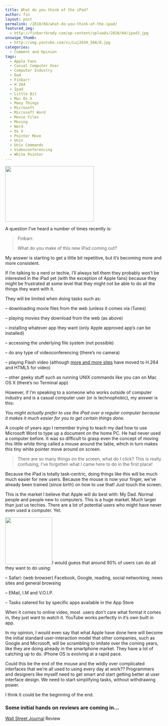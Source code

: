 ```yaml
---
title: What do you think of the iPad?
author: fin
layout: post
permalink: /2010/04/what-do-you-think-of-the-ipad/
featured_img:
  - http://finbarrbrady.com/wp-content/uploads/2010/04/ipad3.jpg
onswipe_thumb:
  - http://img.youtube.com/vi/Luj263H_56A/0.jpg
categories:
  - Comment and Opinion
tags:
  - Apple Fans
  - Casual Computer User
  - Computer Industry
  - Dad
  - Finbarr
  - H 264
  - Ipad
  - Little Bit
  - Mac Os X
  - Many Things
  - Microsoft
  - Microsoft Word
  - Movie Files
  - Moving
  - Nerd
  - Os X
  - Pointer Move
  - Unix
  - Unix Commands
  - Videoconferencing
  - White Pointer
---
```

<img class="size-full wp-image-213 alignright" title="iPad" src="http://finbarrbrady.com/wp-content/uploads/2010/04/ipad1.jpg" alt="" width="284" height="177" />

A question I&#8217;ve heard a number of times recently is:

> Finbarr.
> 
> What do you make of this new iPad coming out?

<!--more-->My answer is starting to get a little bit repetitive, but it&#8217;s becoming more and more consistent.

If I&#8217;m talking to a nerd or techie, I&#8217;ll always tell them they probably won&#8217;t be interested in the iPad yet (with the exception of Apple fans) because they might be frustrated at some level that they might not be able to do all the things they want with it.

They will be limited when doing tasks such as:

&#8211; downloading movie files from the web (unless it comes via iTunes)

&#8211; playing movies they download from the web (as above)

&#8211; installing whatever app they want (only Apple approved app&#8217;s can be installed)

&#8211; accessing the underlying file system (not possible)

&#8211; do any type of videoconferencing (there&#8217;s no camera)

&#8211; playing Flash video (although [more and more sites][1] have moved to H.264 and HTML5 for video)

&#8211; other geeky stuff such as running UNIX commands like you can on Mac OS X (there&#8217;s no Terminal app)

However, if I&#8217;m speaking to a someone who works outside of computer industry and is a casual computer user (or is technophobic), my answer is this:

*You might actually prefer to use the iPad over a regular computer because it makes it much easier for you to get certain things done.*

A couple of years ago I remember trying to teach my dad how to use Microsoft Word to type up a document on the home PC. He had never used a computer before. It was so difficult to grasp even the concept of moving this little white thing called a mouse around the table, which in turn makes this tiny white pointer move around on screen.

> There are so many things on the screen, what do I click? This is really confusing, I&#8217;ve forgotten what I came here to do in the first place!

Because the iPad is totally task-centric, doing things like this will be much much easier for new users. Because the mouse is now your finger, we&#8217;ve already been trained (since birth) on how to use that! Just touch the screen.

This is the market I believe that Apple will do best with: My Dad. Normal people and people new to computers. This is a huge market. Much larger than just us techies. There are a lot of potential users who might have never even used a computer. Yet.

<a rel="shadowbox" href="http://finbarrbrady.com/wp-content/uploads/2010/04/ipad2.jpg"><img class="size-thumbnail wp-image-218 alignright " title="iPad Touch it" src="http://finbarrbrady.com/wp-content/uploads/2010/04/ipad2-150x150.jpg" alt="" width="150" height="150" /></a>I would guess that around 90% of users can do all they want to do using:

&#8211; Safari: (web browser) Facebook, Google, reading, social networking, news sites and general browsing

&#8211; EMail, I.M and V.O.I.P.

&#8211; Tasks catered for by specific apps available in the App Store

When it comes to online video, most  users don&#8217;t care what format it comes in, they just want to watch it. YouTube works perfectly in it&#8217;s own built in app.

In my opinion, I would even say that what Apple have done here will become the initial standard user-interaction model that other companies, such as Google and Microsoft, will be scrambling to imitate over the coming years, like they are doing already in the smartphone market. They have a lot of catching up to do. iPhone OS is evolving at a rapid pace.

Could this be the end of the mouse and the wildly over complicated interfaces that we&#8217;re all used to using every day at work?? Programmers and designers like myself need to get smart and start getting better at user interface design. We need to start simplifying tasks, without withdrawing power.

I think it could be the beginning of the end.

### Some initial hands on reviews are coming in&#8230;



[Wall Street Journal][2] Review

 [1]: http://www.apple.com/ipad/ready-for-ipad/
 [2]: http://online.wsj.com/video/ipad-more-than-an-oversized-ipod-touch/E4C6DD49-DF73-4663-A732-0468F4231475.html